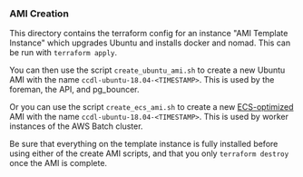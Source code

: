 ### AMI Creation

This directory contains the terraform config for an instance "AMI Template
Instance" which upgrades Ubuntu and installs docker and nomad.
This can be run with `terraform apply`.

You can then use the script `create_ubuntu_ami.sh` to create a new Ubuntu AMI with the name
`ccdl-ubuntu-18.04-<TIMESTAMP>`.
This is used by the foreman, the API, and pg_bouncer.

Or you can use the script `create_ecs_ami.sh` to create a new [ECS-optimized](https://docs.aws.amazon.com/AmazonECS/latest/developerguide/ecs-optimized_AMI.html) AMI with the name
`ccdl-ubuntu-18.04-<TIMESTAMP>`.
This is used by worker instances of the AWS Batch cluster.

Be sure that everything on the template instance is fully installed before using either of the
create AMI scripts, and that you only `terraform destroy` once the AMI is complete.
